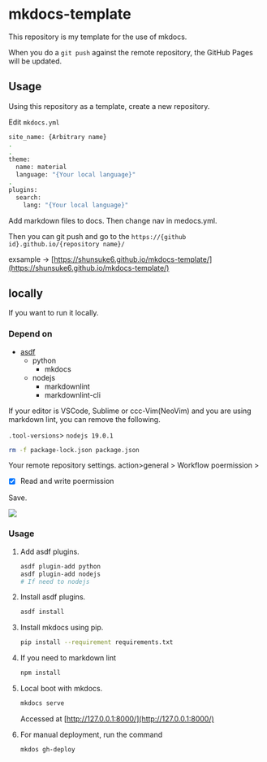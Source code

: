 
# mkdocs-template

This repository is my template for the use of mkdocs.

When you do a `git push` against the remote repository, the GitHub Pages will be updated.

## Usage

Using this repository as a template, create a new repository.

Edit `mkdocs.yml`

```bash
site_name: {Arbitrary name}
.
.
theme:
  name: material
  language: "{Your local language}" 
.
plugins:
  search:
    lang: "{Your local language}"
```

Add markdown files to docs.
Then change nav in medocs.yml.

Then you can git push and go to the `https://{github id}.github.io/{repository name}/`

exsample -> [https://shunsuke6.github.io/mkdocs-template/](https://shunsuke6.github.io/mkdocs-template/)

## locally

If you want to run it locally.

### Depend on

- [asdf](https://github.com/asdf-vm/asdf)
  - python
    - mkdocs
  - nodejs
    - markdownlint
    - markdownlint-cli

If your editor is VSCode, Sublime or ccc-Vim(NeoVim) and you are using markdown lint, you can remove the following.

`.tool-versions`> `nodejs 19.0.1`

```bash
rm -f package-lock.json package.json
```

Your remote repository settings.
action>general > Workflow poermission >

- [x] Read and write poermission

Save.

![ ](https://user-images.githubusercontent.com/84017923/215385554-5d43bb8a-18cf-461e-bc59-829036c184d2.png)

### Usage

1. Add asdf plugins.

   ```bash
   asdf plugin-add python
   asdf plugin-add nodejs
   # If need to nodejs
   ```

2. Install asdf plugins.

   ```bash
   asdf install
   ```

3. Install mkdocs using pip.

   ```bash
   pip install --requirement requirements.txt
   ```

4. If you need to markdown lint

   ```bash
   npm install
   ```

5. Local boot with mkdocs.

   ```bash
   mkdocs serve
   ```

   Accessed at [http://127.0.0.1:8000/](http://127.0.0.1:8000/)

6. For manual deployment, run the command

   ```bash
   mkdos gh-deploy
   ```

